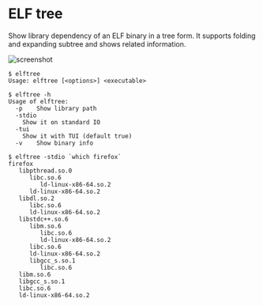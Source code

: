# ELF tree

Show library dependency of an ELF binary in a tree form.  It supports
folding and expanding subtree and shows related information.

![screenshot](https://github.com/namhyung/elftree/blob/master/screenshot.png)

    $ elftree
    Usage: elftree [<options>] <executable>

    $ elftree -h
    Usage of elftree:
      -p	Show library path
      -stdio
		Show it on standard IO
      -tui
		Show it with TUI (default true)
      -v	Show binary info

    $ elftree -stdio `which firefox`
    firefox
       libpthread.so.0
          libc.so.6
             ld-linux-x86-64.so.2
          ld-linux-x86-64.so.2
       libdl.so.2
          libc.so.6
          ld-linux-x86-64.so.2
       libstdc++.so.6
          libm.so.6
             libc.so.6
             ld-linux-x86-64.so.2
          libc.so.6
          ld-linux-x86-64.so.2
          libgcc_s.so.1
             libc.so.6
       libm.so.6
       libgcc_s.so.1
       libc.so.6
       ld-linux-x86-64.so.2
